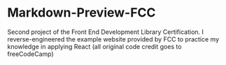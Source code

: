 # Markdown-Preview-FCC
Second project of the Front End Development Library Certification. I reverse-engineered the example website provided by FCC to practice my knowledge in applying React (all original code credit goes to freeCodeCamp)
